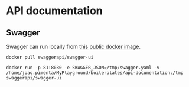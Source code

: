 # API documentation

## Swagger

Swagger can run locally from [this public docker image](https://hub.docker.com/r/swaggerapi/swagger-ui/).

`docker pull swaggerapi/swagger-ui`

`docker run -p 81:8080 -e SWAGGER_JSON=/tmp/swagger.yaml -v /home/joao.pimenta/MyPlayground/boilerplates/api-documentation:/tmp swaggerapi/swagger-ui`
